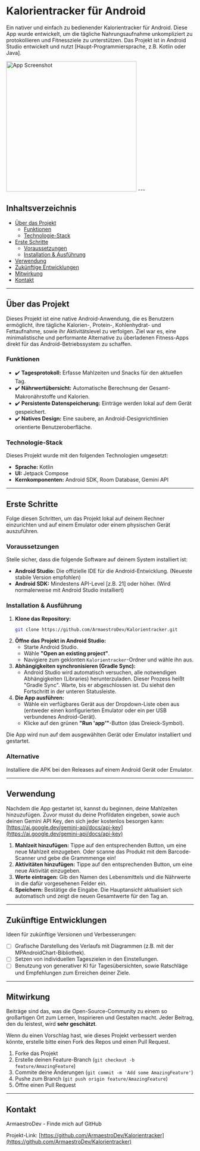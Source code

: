 # Kalorientracker für Android

Ein nativer und einfach zu bedienender Kalorientracker für Android. Diese App wurde entwickelt, um die tägliche Nahrungsaufnahme unkompliziert zu protokollieren und Fitnessziele zu unterstützen. Das Projekt ist in Android Studio entwickelt und nutzt [Haupt-Programmiersprache, z.B. Kotlin oder Java].

<img src="https://user-images.githubusercontent.com/..." alt="App Screenshot" width="350"/>
---

## Inhaltsverzeichnis

- [Über das Projekt](#über-das-projekt)
  - [Funktionen](#funktionen)
  - [Technologie-Stack](#technologie-stack)
- [Erste Schritte](#erste-schritte)
  - [Voraussetzungen](#voraussetzungen)
  - [Installation & Ausführung](#installation--ausführung)
- [Verwendung](#verwendung)
- [Zukünftige Entwicklungen](#zukünftige-entwicklungen)
- [Mitwirkung](#mitwirkung)
- [Kontakt](#kontakt)

---

## Über das Projekt

Dieses Projekt ist eine native Android-Anwendung, die es Benutzern ermöglicht, ihre tägliche Kalorien-, Protein-, Kohlenhydrat- und Fettaufnahme, sowie ihr Aktivitätslevel zu verfolgen. Ziel war es, eine minimalistische und performante Alternative zu überladenen Fitness-Apps direkt für das Android-Betriebssystem zu schaffen.

### Funktionen

-   ✔️ **Tagesprotokoll:** Erfasse Mahlzeiten und Snacks für den aktuellen Tag.
-   ✔️ **Nährwertübersicht:** Automatische Berechnung der Gesamt-Makronährstoffe und Kalorien.
-   ✔️ **Persistente Datenspeicherung:** Einträge werden lokal auf dem Gerät gespeichert.
-   ✔️ **Natives Design:** Eine saubere, an Android-Designrichtlinien orientierte Benutzeroberfläche.

### Technologie-Stack

Dieses Projekt wurde mit den folgenden Technologien umgesetzt:

-   **Sprache:** Kotlin
-   **UI:** Jetpack Compose
-   **Kernkomponenten:** Android SDK, Room Database, Gemini API

---

## Erste Schritte

Folge diesen Schritten, um das Projekt lokal auf deinem Rechner einzurichten und auf einem Emulator oder einem physischen Gerät auszuführen.

### Voraussetzungen

Stelle sicher, dass die folgende Software auf deinem System installiert ist:

-   **Android Studio:** Die offizielle IDE für die Android-Entwicklung. (Neueste stabile Version empfohlen)
-   **Android SDK:** Mindestens API-Level [z.B. 21] oder höher. (Wird normalerweise mit Android Studio installiert)

### Installation & Ausführung

1.  **Klone das Repository:**
    ```sh
    git clone https://github.com/ArmaestroDev/Kalorientracker.git
    ```
2.  **Öffne das Projekt in Android Studio:**
    -   Starte Android Studio.
    -   Wähle **"Open an existing project"**.
    -   Navigiere zum geklonten `Kalorientracker`-Ordner und wähle ihn aus.
3.  **Abhängigkeiten synchronisieren (Gradle Sync):**
    -   Android Studio wird automatisch versuchen, alle notwendigen Abhängigkeiten (Libraries) herunterzuladen. Dieser Prozess heißt "Gradle Sync". Warte, bis er abgeschlossen ist. Du siehst den Fortschritt in der unteren Statusleiste.
4.  **Die App ausführen:**
    -   Wähle ein verfügbares Gerät aus der Dropdown-Liste oben aus (entweder einen konfigurierten Emulator oder ein per USB verbundenes Android-Gerät).
    -   Klicke auf den grünen **"Run 'app'"**-Button (das Dreieck-Symbol).

Die App wird nun auf dem ausgewählten Gerät oder Emulator installiert und gestartet.

### Alternative

Installiere die APK bei den Releases auf einem Android Gerät oder Emulator.


---

## Verwendung

Nachdem die App gestartet ist, kannst du beginnen, deine Mahlzeiten hinzuzufügen. Zuvor musst du deine Profildaten eingeben, sowie auch deinen Gemini API Key, den sich jeder kostenlos besorgen kann: [https://ai.google.dev/gemini-api/docs/api-key](https://ai.google.dev/gemini-api/docs/api-key)

1.  **Mahlzeit hinzufügen:** Tippe auf den entsprechenden Button, um eine neue Mahlzeit einzugeben. Oder scanne das Produkt mit dem Barcode-Scanner und gebe die Grammmenge ein!
2.  **Aktivitäten hinzufügen:** Tippe auf den entsprechenden Button, um eine neue Aktivität einzugeben.
3.  **Werte eintragen:** Gib den Namen des Lebensmittels und die Nährwerte in die dafür vorgesehenen Felder ein.
4.  **Speichern:** Bestätige die Eingabe. Die Hauptansicht aktualisiert sich automatisch und zeigt die neuen Gesamtwerte für den Tag an.

---

## Zukünftige Entwicklungen

Ideen für zukünftige Versionen und Verbesserungen:

-   [ ] Grafische Darstellung des Verlaufs mit Diagrammen (z.B. mit der MPAndroidChart-Bibliothek).
-   [ ] Setzen von individuellen Tageszielen in den Einstellungen.
-   [ ] Benutzung von generativer KI für Tagesübersichten, sowie Ratschläge und Empfehlungen zum Erreichen deiner Ziele.

---

## Mitwirkung

Beiträge sind das, was die Open-Source-Community zu einem so großartigen Ort zum Lernen, Inspirieren und Gestalten macht. Jeder Beitrag, den du leistest, wird **sehr geschätzt**.

Wenn du einen Vorschlag hast, wie dieses Projekt verbessert werden könnte, erstelle bitte einen Fork des Repos und einen Pull Request.

1.  Forke das Projekt
2.  Erstelle deinen Feature-Branch (`git checkout -b feature/AmazingFeature`)
3.  Commite deine Änderungen (`git commit -m 'Add some AmazingFeature'`)
4.  Pushe zum Branch (`git push origin feature/AmazingFeature`)
5.  Öffne einen Pull Request

---

## Kontakt

ArmaestroDev - Finde mich auf GitHub

Projekt-Link: [https://github.com/ArmaestroDev/Kalorientracker](https://github.com/ArmaestroDev/Kalorientracker)

